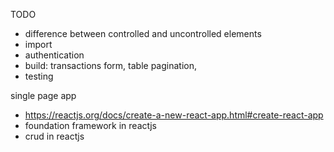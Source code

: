 TODO
* difference between controlled and uncontrolled elements
* import
* authentication
* build: transactions form, table pagination,
* testing

single page app
* https://reactjs.org/docs/create-a-new-react-app.html#create-react-app
* foundation framework in reactjs
* crud in reactjs
